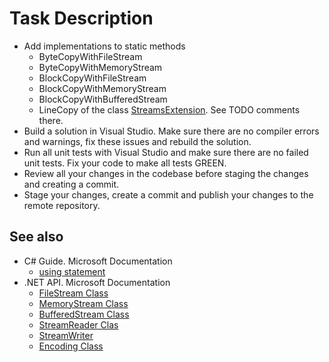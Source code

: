 # Task Description

- Add implementations to static methods
    - ByteCopyWithFileStream
    - ByteCopyWithMemoryStream
    - BlockCopyWithFileStream
    - BlockCopyWithMemoryStream
    - BlockCopyWithBufferedStream
    - LineCopy
of the class [StreamsExtension](https://gitlab.com/AnzhelikaKravchuk/streams/-/blob/master/Streams/StreamsExtension.cs). See TODO comments there.
- Build a solution in Visual Studio. Make sure there are no compiler errors and warnings, fix these issues and rebuild the solution.
- Run all unit tests with Visual Studio and make sure there are no failed unit tests. Fix your code to make all tests GREEN.
- Review all your changes in the codebase before staging the changes and creating a commit.
- Stage your changes, create a commit and publish your changes to the remote repository.

## See also
- C# Guide. Microsoft Documentation
    - [using statement](https://docs.microsoft.com/en-us/dotnet/csharp/language-reference/keywords/using-statement)
- .NET API. Microsoft Documentation
    - [FileStream Class](https://docs.microsoft.com/en-us/dotnet/api/system.io.filestream?view=netcore-3.1)
    - [MemoryStream Class](https://docs.microsoft.com/en-us/dotnet/api/system.io.memorystream?view=netcore-3.1)
    - [BufferedStream Class](https://docs.microsoft.com/en-us/dotnet/api/system.io.bufferedstream?view=netcore-3.1)
    - [StreamReader Clas](https://docs.microsoft.com/en-us/dotnet/api/system.io.streamreader?view=netcore-3.1)
    - [StreamWriter](https://docs.microsoft.com/en-us/dotnet/api/system.io.streamwriter?view=netcore-3.1)
    - [Encoding Class](https://docs.microsoft.com/en-us/dotnet/api/system.text.encoding?view=netcore-3.1)